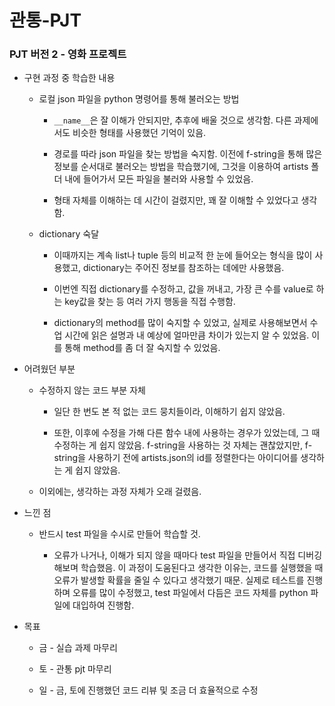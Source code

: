 # 관통-PJT

### PJT 버전 2 - 영화 프로젝트

- 구현 과정 중 학습한 내용
  
  - 로컬 json 파일을 python 명령어를 통해 불러오는 방법
    
    - ```__name__```은 잘 이해가 안되지만, 추후에 배울 것으로 생각함. 다른 과제에서도 비슷한 형태를 사용했던 기억이 있음.
    
    - 경로를 따라 json 파일을 찾는 방법을 숙지함. 이전에 f-string을 통해 많은 정보를 순서대로 불러오는 방법을 학습했기에, 그것을 이용하여 artists 폴더 내에 들어가서 모든 파일을 불러와 사용할 수 있었음.
    
    - 형태 자체를 이해하는 데 시간이 걸렸지만, 꽤 잘 이해할 수 있었다고 생각함.
  
  - dictionary 숙달
    
    - 이때까지는 계속 list나 tuple 등의 비교적 한 눈에 들어오는 형식을 많이 사용했고, dictionary는 주어진 정보를 참조하는 데에만 사용했음.
    
    - 이번엔 직접 dictionary를 수정하고, 값을 꺼내고, 가장 큰 수를 value로 하는 key값을 찾는 등 여러 가지 행동을 직접 수행함.
    
    - dictionary의 method를 많이 숙지할 수 있었고, 실제로 사용해보면서 수업 시간에 읽은 설명과 내 예상에 얼마만큼 차이가 있는지 알 수 있었음. 이를 통해 method를 좀 더 잘 숙지할 수 있었음.

- 어려웠던 부분
  
  - 수정하지 않는 코드 부분 자체
    
    - 일단 한 번도 본 적 없는 코드 뭉치들이라, 이해하기 쉽지 않았음.
    
    - 또한, 이후에 수정을 가해 다른 함수 내에 사용하는 경우가 있었는데, 그 때 수정하는 게 쉽지 않았음. f-string을 사용하는 것 자체는 괜찮았지만, f-string을 사용하기 전에 artists.json의 id를 정렬한다는 아이디어를 생각하는 게 쉽지 않았음.
  
  - 이외에는, 생각하는 과정 자체가 오래 걸렸음.

- 느낀 점
  
  - 반드시 test 파일을 수시로 만들어 학습할 것.
    
    - 오류가 나거나, 이해가 되지 않을 때마다 test 파일을 만들어서 직접 디버깅해보며 학습했음. 이 과정이 도움된다고 생각한 이유는, 코드를 실행했을 때 오류가 발생할 확률을 줄일 수 있다고 생각했기 때문. 실제로 테스트를 진행하며 오류를 많이 수정했고, test 파일에서 다듬은 코드 자체를 python 파일에 대입하여 진행함.

- 목표
  
  - 금 - 실습 과제 마무리
  
  - 토 - 관통 pjt 마무리
  
  - 일 - 금, 토에 진행했던 코드 리뷰 및 조금 더 효율적으로 수정
